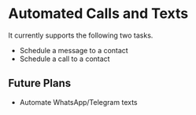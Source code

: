 # Automated Calls and Texts
It currently supports the following two tasks. 

* Schedule a message to a contact 
* Schedule a call to a contact

## Future Plans
* Automate WhatsApp/Telegram texts 
